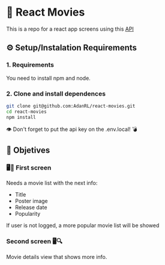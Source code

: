 # 🎥 React Movies  

This is a repo for a react app screens using this [API](https://api.themoviedb.org/3)

## ⚙️ Setup/Instalation Requirements

### 1. Requirements

You need to install npm and node.

### 2. Clone and install dependences

```zsh
git clone git@github.com:AdanRL/react-movies.git
cd react-movies
npm install
```

👁 Don't forget to put the api key on the .env.local! 💣

## 🎯 Objetives

### 🖥📜 First screen

Needs a movie list with the next info:

* Title
* Poster image
* Release date
* Popularity

If user is not logged, a more popular movie list will be showed

### Second screen 🖥🔍

Movie details view that shows more info.
